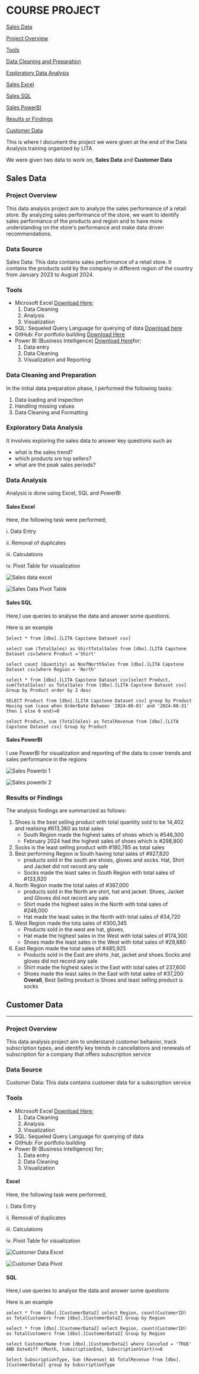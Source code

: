 # COURSE PROJECT

[Sales Data](#sales-data)

[Project Overview](#project-overview)

[Tools](#tools)

[Data Cleaning and Preparation](#data-Cleaning-and-Preparation)

[Exploratory Data Analysis](#exploratory-data-Analysis)

[Sales Excel](#sales-excel)

[Sales SQL](#sales-sql)

[Sales PowerBI](#sales-powerbi)

[Results or Findings](#results-or-findings)


[Customer Data](#customer-data)

This is where I document the project we were given at the end of the Data Analysis training organized by LITA

We were given two data to work on, **Sales Data** and **Customer Data**

## Sales Data

### Project Overview

This data analysis project aim to analyze the sales performance of a retail store. By analyzing sales performance of the store, we want to identify sales performance of the products and region and to have more understanding on the store's performance and make data driven recommendations.

### Data Source
 Sales Data: This data contains sales performance of a retail store. It contains the products sold by the company in different region of the country from January 2023 to August 2024.

### Tools

- Microsoft Excel [Download Here](https://microsoft.com);
  1. Data Cleaning
  2. Analysis
  3. Visualization
- SQL: Sequeled Query Language for querying of data [Download here](https://learn.microsoft.com/en-us/sql/ssms/download-sql-server-management-studio-ssms)
- GitHub: For portfolio building [Download Here](https://github.com/)
- Power BI (Business Intelligence) [Download Here](https://app.powerbi.com/)for;
  1. Data entry
  2. Data Cleaning
  3. Visualization and Reporting

### Data Cleaning and Preparation

In the initial data preparation phase, I performed the following tasks:
1. Data loading and inspection
2. Handling missing values
3. Data Cleaning and Formatting

### Exploratory Data Analysis

It involves exploring the sales data to answer key questions such as

- what is the sales trend?
- which products sre top sellers?
- what are the peak sales periods?

### Data Analysis
Analysis is done using Excel, SQL and PowerBI

#### Sales Excel

Here, the following task were performed;

i. Data Entry

ii. Removal of duplicates

iii. Calculations

iv. Pivot Table for visualization

![Sales data excel](https://github.com/user-attachments/assets/ec04a135-f2a9-4234-bd85-88b82283f4fd)

![Sales Data Pivot Table](https://github.com/user-attachments/assets/520d7d24-3f93-416e-afcb-466fc42d4147)

#### Sales SQL

Here,I use queries to analyse the data and answer some questions.

Here is an example

```Select * from [dbo].[LITA Capstone Dataset csv]```

```select sum (TotalSales) as ShirtTotalSales from [dbo].[LITA Capstone Dataset csv]where Product ='Shirt' ```

```select count (Quantity) as NoofNorthSales from [dbo].[LITA Capstone Dataset csv]where Region = 'North' ```

```select * from [dbo].[LITA Capstone Dataset csv]select Product, sum(TotalSales) as TotalSales from [dbo].[LITA Capstone Dataset csv] Group by Product order by 2 desc```

```SELECT Product from [dbo].[LITA Capstone Dataset csv] group by Product Having sum (case when OrderDate Between '2024-06-01' and '2024-08-31' then 1 else 0 end)=0```

```select Product, sum (TotalSales) as TotalRevenue from [dbo].[LITA Capstone Dataset csv] Group by Product```

#### Sales PowerBI

I use PowerBI for visualization and reporting of the data to cover trends and sales performance in the regions

![Sales Powerbi 1](https://github.com/user-attachments/assets/449d0fdf-7df1-430c-8fd6-8378810f8356)

![Sales powerbi 2](https://github.com/user-attachments/assets/96b63181-2176-4bbb-9a30-52664bccf107)

### Results or Findings

The analysis findings are summarized as follows:

1. Shoes is the best selling product with total quantity sold to be 14,402 and realising #613,380 as total sales
   - South Region made the highest sales of shoes which is #546,300
   - February 2024 had the highest sales of shoes which is #298,800
2. Socks is the least selling product with #180,785 as total sales
3. Best performing Region is South having total sales of #927,820
   - products sold in the south are shoes, gloves and socks. Hat, Shirt and Jacket did not record any sale
   - Socks made the least sales in South Region with total sales of #133,920
4. North Region made the total sales of #387,000
   - products sold in the North are shirt, hat and jacket. Shoes, Jacket and Gloves did not record any sale
   - Shirt made the highest sales in the North with total sales of #248,000
   - Hat made the least sales in the North with total sales of #34,720
5. West Region made the tota sales of #300,345
   - Products sold in the west are hat, gloves,
   - Hat made the highest sales in the West with total sales of #174,300
   - Shoes made the least sales in the West with total sales of #29,880
7. East Region made the total sales of #485,925
   - Products sold in the East are shirts ,hat, jacket and shoes.Socks and gloves did not record any sale
   - Shirt made the highest sales in the East with total sales of 237,600
   - Shoes made the least sales in the East with total sales of #37,200
**Overall**, Best Selling product is Shoes and least selling product is socks
   





##  Customer Data
__________________________________________________________
### Project Overview

This data analysis project aim to understand customer behavior, track subscription types, 
and identify key trends in cancellations and renewals of subscription for a company that offers subscription service     

### Data Source
 Customer Data: This data contains customer data for a subscription service 

### Tools

- Microsoft Excel [Download Here](https://microsoft.com);
  1. Data Cleaning
  2. Analysis
  3. Visualization
- SQL: Sequeled Query Language for querying of data
- GitHub: For portfolio building
- Power BI (Business Intelligence) for;
  1. Data entry
  2. Data Cleaning
  3. Visualization

#### Excel

Here, the following task were performed;

i. Data Entry

ii. Removal of duplicates

iii. Calculations

iv. Pivot Table for visualization

![Customer Data Excel](https://github.com/user-attachments/assets/a473572d-5a51-41ca-a55e-22b661fd3c39)

![Customer Data Pivot](https://github.com/user-attachments/assets/3c6e3729-ab22-458c-a60f-6056b33ad1d8)

#### SQL

Here,I use queries to analyse the data and answer some questions

Here is an example

```select * from [dbo].[CustomerData2] select Region, count(CustomerID) as TotalCustomers from [dbo].[CustomerData2] Group by Region```

```select * from [dbo].[CustomerData2] select Region, count(CustomerID) as TotalCustomers from [dbo].[CustomerData2] Group by Region```

```select CustomerName from [dbo].[CustomerData2] where Canceled = 'TRUE' AND Datediff (Month, SubscriptionEnd, SubscriptionStart)<=6```

```Select SubscriptionType, Sum (Revenue) AS TotalRevenue from [dbo].[CustomerData2] group by SubscriptionType```

